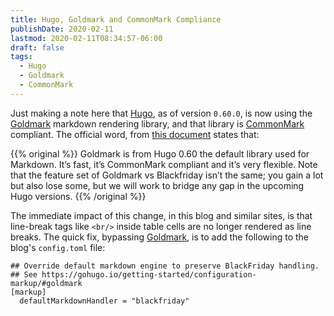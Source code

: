 ```yaml
---
title: Hugo, Goldmark and CommonMark Compliance
publishDate: 2020-02-11
lastmod: 2020-02-11T08:34:57-06:00
draft: false
tags:
  - Hugo
  - Goldmark
  - CommonMark
---
```


Just making a note here that [Hugo](https://gohugo.io), as of version `0.60.0`, is now using the [Goldmark](https://github.com/yuin/goldmark/) markdown rendering library, and that library is [CommonMark](https://spec.commonmark.org/) compliant. The official word, from [this document](https://gohugo.io/getting-started/configuration-markup/#goldmark) states that:

{{% original %}}
Goldmark is from Hugo 0.60 the default library used for Markdown. It’s fast, it’s CommonMark compliant and it’s very flexible. Note that the feature set of Goldmark vs Blackfriday isn’t the same; you gain a lot but also lose some, but we will work to bridge any gap in the upcoming Hugo versions.
{{% /original %}}

The immediate impact of this change, in this blog and similar sites, is that line-break tags like `<br/>` inside table cells are no longer rendered as line breaks.  The quick fix, bypassing [Goldmark](https://github.com/yuin/goldmark/), is to add the following to the blog's `config.toml` file:

```
## Override default markdown engine to preserve BlackFriday handling.
## See https://gohugo.io/getting-started/configuration-markup/#goldmark
[markup]
  defaultMarkdownHandler = "blackfriday"
```
